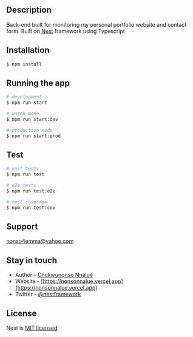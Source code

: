 
## Description

Back-end built for monitoring my personal portfolio website and contact form.
Built on [Nest](https://github.com/nestjs/nest) framework using Typescript

## Installation

```bash
$ npm install
```

## Running the app

```bash
# development
$ npm run start

# watch mode
$ npm run start:dev

# production mode
$ npm run start:prod
```

## Test

```bash
# unit tests
$ npm run test

# e2e tests
$ npm run test:e2e

# test coverage
$ npm run test:cov
```

## Support

nonso4emma@yahoo.com

## Stay in touch

- Author - [Chukwunonso Nnalue](nonso4emma@yahoo.com)
- Website - [https://nonsonnalue.vercel.app](https://nonsonnalue.vercel.app)
- Twitter - [@nestframework](https://twitter.com/superkindabreed)

## License

Nest is [MIT licensed](LICENSE).
